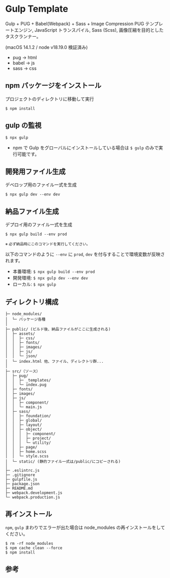 # Gulp Template

Gulp + PUG + Babel(Webpack) + Sass + Image Compression
PUG テンプレートエンジン, JavaScript トランスパイル, Sass (Scss), 画像圧縮を目的としたタスクランナー。

(macOS 14.1.2 / node v18.19.0 検証済み)

- pug -> html
- babel -> js
- sass -> css

## npm パッケージをインストール

プロジェクトのディレクトリに移動して実行

```
$ npm install
```

## gulp の監視

```
$ npx gulp
```

- npm で Gulp をグローバルにインストールしている場合は `$ gulp` のみで実行可能です。

## 開発用ファイル生成

デベロップ用のファイル一式を生成

```
$ npx gulp dev --env dev
```

## 納品ファイル生成

デプロイ用のファイル一式を生成

```
$ npx gulp build --env prod
```

<small>※ 必ず納品時にこのコマンドを実行してください。</small>

以下のコマンドのように `--env` に `prod`, `dev` を付与することで環境変数が反映されます。

- 本番環境: `$ npx gulp build --env prod`
- 開発環境: `$ npx gulp dev --env dev`
- ローカル: `$ npx gulp`

## ディレクトリ構成

```
├─ node_modules/
│  └─ パッケージ各種
│
├─ public/ (ビルド後、納品ファイルがここに生成される)
│  ├─ assets/
│  │  ├─ css/
│  │  ├─ fonts/
│  │  ├─ images/
│  │  ├─ js/
│  │  └─ json/
│  └─ index.html 他、ファイル、ディレクトリ群...
│
├─ src/（ソース）
│  ├─ pug/
│  │  ├─ _templates/
│  │  └─ index.pug
│  ├─ fonts/
│  ├─ images/
│  ├─ js/
│  │  ├─ component/
│  │  └─ main.js
│  ├─ sass/
│  │  ├─ foundation/
│  │  ├─ global/
│  │  ├─ layout/
│  │  ├─ object/
│  │  │  ├─ component/
│  │  │  ├─ project/
│  │  │  └─ utility/
│  │  ├─ page/
│  │  ├─ home.scss
│  │  └─ style.scss
│  └─ static/ (静的ファイル一式は/public/にコピーされる)
│
├─ .eslintrc.js
├─ .gitignore
├─ gulpfile.js
├─ package.json
├─ README.md
├─ webpack.development.js
└─ webpack.production.js
```

## 再インストール

`npm`, `gulp` まわりでエラーが出た場合は node_modules の再インストールをしてください。

```
$ rm -rf node_modules
$ npm cache clean --force
$ npm install
```

## 参考 <!-- Reference -->
